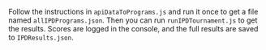 Follow the instructions in `apiDataToPrograms.js` and run it once to get a file named `allIPDPrograms.json`. Then you can run `runIPDTournament.js` to get the results. Scores are logged in the console, and the full results are saved to `IPDResults.json`.
